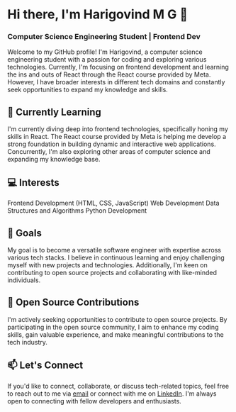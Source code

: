 # Hi there, I'm Harigovind M G 👋
### Computer Science Engineering Student | Frontend Dev
Welcome to my GitHub profile! I'm Harigovind, a computer science engineering student with a passion for coding and exploring various technologies. Currently, I'm focusing on frontend development and learning the ins and outs of React through the React course provided by Meta. However, I have broader interests in different tech domains and constantly seek opportunities to expand my knowledge and skills.

## 🌱 Currently Learning
I'm currently diving deep into frontend technologies, specifically honing my skills in React. The React course provided by Meta is helping me develop a strong foundation in building dynamic and interactive web applications. Concurrently, I'm also exploring other areas of computer science and expanding my knowledge base.

## 💻 Interests
Frontend Development (HTML, CSS, JavaScript)
Web Development
Data Structures and Algorithms
Python Development


## 🚀 Goals
My goal is to become a versatile software engineer with expertise across various tech stacks. I believe in continuous learning and enjoy challenging myself with new projects and technologies. Additionally, I'm keen on contributing to open source projects and collaborating with like-minded individuals.

## 🌟 Open Source Contributions
I'm actively seeking opportunities to contribute to open source projects. By participating in the open source community, I aim to enhance my coding skills, gain valuable experience, and make meaningful contributions to the tech industry.

## 📫 Let's Connect
If you'd like to connect, collaborate, or discuss tech-related topics, feel free to reach out to me via [email](harigovindmg@gmail.com) or connect with me on [LinkedIn](https://www.linkedin.com/in/harigovind-m-g-881a8b20a/). I'm always open to connecting with fellow developers and enthusiasts.
